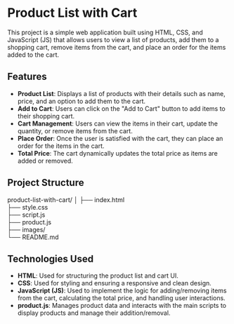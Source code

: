 # Product List with Cart

This project is a simple web application built using HTML, CSS, and JavaScript (JS) that allows users to view a list of products, add them to a shopping cart, remove items from the cart, and place an order for the items added to the cart.

## Features

- **Product List**: Displays a list of products with their details such as name, price, and an option to add them to the cart.
- **Add to Cart**: Users can click on the "Add to Cart" button to add items to their shopping cart.
- **Cart Management**: Users can view the items in their cart, update the quantity, or remove items from the cart.
- **Place Order**: Once the user is satisfied with the cart, they can place an order for the items in the cart.
- **Total Price**: The cart dynamically updates the total price as items are added or removed.

## Project Structure

product-list-with-cart/
│
├── index.html        
├── style.css        
├── script.js         
├── product.js        
├── images/           
└── README.md         


## Technologies Used

- **HTML**: Used for structuring the product list and cart UI.
- **CSS**: Used for styling and ensuring a responsive and clean design.
- **JavaScript (JS)**: Used to implement the logic for adding/removing items from the cart, calculating the total price, and handling user interactions.
- **product.js**: Manages product data and interacts with the main scripts to display products and manage their addition/removal.
